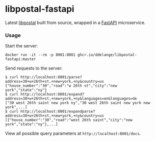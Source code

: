 # libpostal-fastapi

Latest [libpostal](https://github.com/openvenues/libpostal) built from source, wrapped in a [FastAPI](https://github.com/tiangolo/fastapi) microservice.

### Usage

Start the server:
```
docker run -it --rm -p 8001:8001 ghcr.io/ddelange/libpostal-fastapi:master
```

Send requests to the server:
```console
$ curl http://localhost:8001/parse?address=30+w+26th+st,+new+york,+ny&country=us
{"house_number":"30","road":"w 26th st","city":"new york","state":"ny"}
$ curl http://localhost:8001/expand?address=30+w+26th+st,+new+york,+ny&languages=en&languages=de
["30 west 26th saint new york ny","30 west 26th saint new york new york",...]
$ curl http://localhost:8001/expandparse?address=30+w+26th+st,+new+york,+ny&country=us
[{"house_number":"30","road":"west 26th saint","city":"new york","state":"ny"},...]
```

View all possible query parameters at `http://localhost:8001/docs`.
